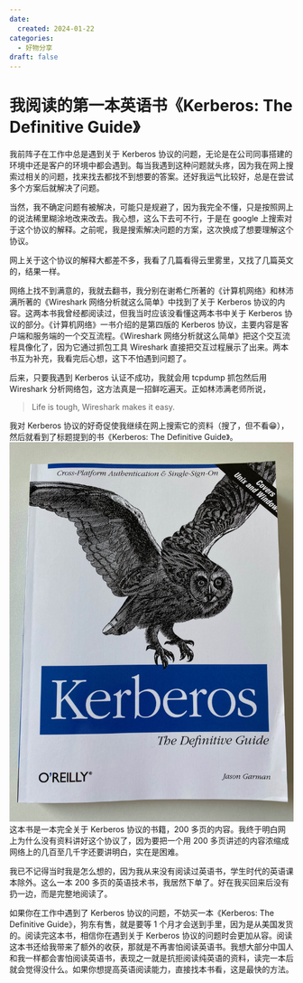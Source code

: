 ```yaml
---
date: 
  created: 2024-01-22
categories: 
  - 好物分享
draft: false
---
```


# 我阅读的第一本英语书《Kerberos: The Definitive Guide》

<!-- more -->
我前阵子在工作中总是遇到关于 Kerberos 协议的问题，无论是在公司同事搭建的环境中还是客户的环境中都会遇到。每当我遇到这种问题就头疼，因为我在网上搜索过相关的问题，找来找去都找不到想要的答案。还好我运气比较好，总是在尝试多个方案后就解决了问题。

当然，我不确定问题有被解决，可能只是规避了，因为我完全不懂，只是按照网上的说法稀里糊涂地改来改去。我心想，这么下去可不行，于是在 google 上搜索对于这个协议的解释。之前呢，我是搜索解决问题的方案，这次换成了想要理解这个协议。

网上关于这个协议的解释大都差不多，我看了几篇看得云里雾里，又找了几篇英文的，结果一样。

网络上找不到满意的，我就去翻书，我分别在谢希仁所著的《计算机网络》和林沛满所著的《Wireshark 网络分析就这么简单》中找到了关于 Kerberos 协议的内容。这两本书我曾经都阅读过，但我当时应该没看懂这两本书中关于 Kerberos 协议的部分。《计算机网络》一书介绍的是第四版的 Kerberos 协议，主要内容是客户端和服务端的一个交互流程。《Wireshark 网络分析就这么简单》把这个交互流程具像化了，因为它通过抓包工具 Wireshark 直接把交互过程展示了出来。两本书互为补充，我看完后心想，这下不怕遇到问题了。

后来，只要我遇到 Kerberos 认证不成功，我就会用 tcpdump 抓包然后用 Wireshark 分析网络包，这方法真是一招鲜吃遍天。正如林沛满老师所说，
> Life is tough, Wireshark makes it easy. 

我对 Kerberos 协议的好奇促使我继续在网上搜索它的资料（搜了，但不看😁），然后就看到了标题提到的书《Kerberos: The Definitive Guide》。
![IMG_1642.jpeg](/assets/images/first_english_book/IMG_1642.jpeg)
这本书是一本完全关于 Kerberos 协议的书籍，200 多页的内容。我终于明白网上为什么没有资料讲好这个协议了，因为要把一个用 200 多页讲述的内容浓缩成网络上的几百至几千字还要讲明白，实在是困难。

我已不记得当时我是怎么想的，因为我从来没有阅读过英语书，学生时代的英语课本除外。这么一本 200 多页的英语技术书，我居然下单了。好在我买回来后没有扔一边，而是完整地阅读了。

如果你在工作中遇到了 Kerberos 协议的问题，不妨买一本《Kerberos: The Definitive Guide》，狗东有售，就是要等 1 个月才会送到手里，因为是从美国发货的。阅读完这本书，相信你在遇到关于 Kerberos 协议的问题时会更加从容。阅读这本书还给我带来了额外的收获，那就是不再害怕阅读英语书。我想大部分中国人和我一样都会害怕阅读英语书，表现之一就是抗拒阅读纯英语的资料，读完一本后就会觉得没什么。如果你想提高英语阅读能力，直接找本书看，这是最快的方法。
